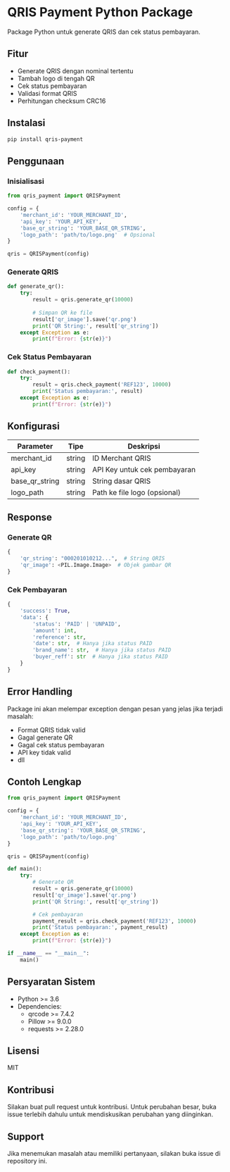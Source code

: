 # QRIS Payment Python Package

Package Python untuk generate QRIS dan cek status pembayaran.

## Fitur

- Generate QRIS dengan nominal tertentu
- Tambah logo di tengah QR
- Cek status pembayaran
- Validasi format QRIS
- Perhitungan checksum CRC16

## Instalasi

```bash
pip install qris-payment
```

## Penggunaan

### Inisialisasi

```python
from qris_payment import QRISPayment

config = {
    'merchant_id': 'YOUR_MERCHANT_ID',
    'api_key': 'YOUR_API_KEY',
    'base_qr_string': 'YOUR_BASE_QR_STRING',
    'logo_path': 'path/to/logo.png'  # Opsional
}

qris = QRISPayment(config)
```

### Generate QRIS

```python
def generate_qr():
    try:
        result = qris.generate_qr(10000)
        
        # Simpan QR ke file
        result['qr_image'].save('qr.png')
        print('QR String:', result['qr_string'])
    except Exception as e:
        print(f"Error: {str(e)}")
```

### Cek Status Pembayaran

```python
def check_payment():
    try:
        result = qris.check_payment('REF123', 10000)
        print('Status pembayaran:', result)
    except Exception as e:
        print(f"Error: {str(e)}")
```

## Konfigurasi

| Parameter | Tipe | Deskripsi |
|-----------|------|-----------|
| merchant_id | string | ID Merchant QRIS |
| api_key | string | API Key untuk cek pembayaran |
| base_qr_string | string | String dasar QRIS |
| logo_path | string | Path ke file logo (opsional) |

## Response

### Generate QR

```python
{
    'qr_string': "000201010212...",  # String QRIS
    'qr_image': <PIL.Image.Image>  # Objek gambar QR
}
```

### Cek Pembayaran

```python
{
    'success': True,
    'data': {
        'status': 'PAID' | 'UNPAID',
        'amount': int,
        'reference': str,
        'date': str,  # Hanya jika status PAID
        'brand_name': str,  # Hanya jika status PAID
        'buyer_reff': str  # Hanya jika status PAID
    }
}
```

## Error Handling

Package ini akan melempar exception dengan pesan yang jelas jika terjadi masalah:

- Format QRIS tidak valid
- Gagal generate QR
- Gagal cek status pembayaran
- API key tidak valid
- dll

## Contoh Lengkap

```python
from qris_payment import QRISPayment

config = {
    'merchant_id': 'YOUR_MERCHANT_ID',
    'api_key': 'YOUR_API_KEY',
    'base_qr_string': 'YOUR_BASE_QR_STRING',
    'logo_path': 'path/to/logo.png'
}

qris = QRISPayment(config)

def main():
    try:
        # Generate QR
        result = qris.generate_qr(10000)
        result['qr_image'].save('qr.png')
        print('QR String:', result['qr_string'])

        # Cek pembayaran
        payment_result = qris.check_payment('REF123', 10000)
        print('Status pembayaran:', payment_result)
    except Exception as e:
        print(f"Error: {str(e)}")

if __name__ == "__main__":
    main()
```

## Persyaratan Sistem

- Python >= 3.6
- Dependencies:
  - qrcode >= 7.4.2
  - Pillow >= 9.0.0
  - requests >= 2.28.0

## Lisensi

MIT

## Kontribusi

Silakan buat pull request untuk kontribusi. Untuk perubahan besar, buka issue terlebih dahulu untuk mendiskusikan perubahan yang diinginkan.

## Support

Jika menemukan masalah atau memiliki pertanyaan, silakan buka issue di repository ini. 
